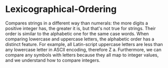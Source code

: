# Lexicographical-Ordering
Compares strings in a different way than numerals: the more digits a positive integer has, the greater it is, but that's not true for strings. Their order is similar to the alphabetic one for the same case words.  When comparing lowercase and uppercase letters, the alphabetic order has a distinct feature. For example, all Latin-script uppercase letters are less than any lowercase letter in ASCII encoding, therefore Z a. Furthermore, we can compare any symbols with letters because they all map to integer values, and we understand how to compare integers.